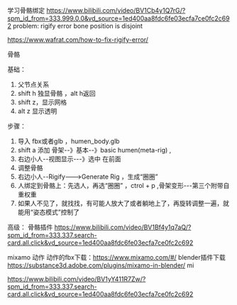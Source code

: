 
学习骨骼绑定
https://www.bilibili.com/video/BV1Cb4y1Q7rG/?spm_id_from=333.999.0.0&vd_source=1ed400aa8fdc6fe03ecfa7ce0fc2c692
problem:
rigify error bone position is disjoint

https://www.wafrat.com/how-to-fix-rigify-error/

骨骼

基础：
1. 父节点关系  
2. shift h 独显骨骼 ，alt h返回  
3. shift z，显示网格  
4. alt z 显示透明  

步骤： 
1. 导入 fbx或者glb ，humen_body.glb  
2. shift a 添加 骨架--》基本--》basic humen(meta-rig) ,  
3. 右边小人--视图显示---》选中 在前面  
4. 调整骨骼  
5. 右边小人--Rigify--->Generate Rig ，生成“圈圈”  
6. 人绑定到骨骼上：先选人，再选“圈圈” ，ctrol + p ,骨架变形---第三个附带自重权重  
7. 如果人不见了，就找找，有可能人放大了或者躺地上了，再旋转调整一遍，就能用“姿态模式”控制了  


高级：
骨骼插件
https://www.bilibili.com/video/BV1Bf4y1q7aQ/?spm_id_from=333.337.search-card.all.click&vd_source=1ed400aa8fdc6fe03ecfa7ce0fc2c692


mixamo 动作
动作的fbx下载：https://www.mixamo.com/#/
blender插件下载
https://substance3d.adobe.com/plugins/mixamo-in-blender/
mi

https://www.bilibili.com/video/BV1yY411R7Zw/?spm_id_from=333.337.search-card.all.click&vd_source=1ed400aa8fdc6fe03ecfa7ce0fc2c692
